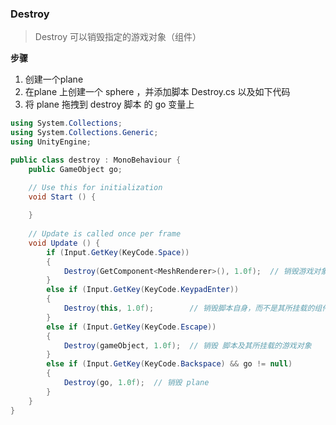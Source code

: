 ### Destroy
> Destroy 可以销毁指定的游戏对象（组件）


**步骤**
1. 创建一个plane
2. 在plane 上创建一个 sphere ，并添加脚本 Destroy.cs 以及如下代码
3. 将 plane 拖拽到 destroy 脚本 的 go 变量上

```C#
using System.Collections;
using System.Collections.Generic;
using UnityEngine;

public class destroy : MonoBehaviour {
    public GameObject go;

	// Use this for initialization
	void Start () {
        
	}
	
	// Update is called once per frame
	void Update () {
        if (Input.GetKey(KeyCode.Space))
        {
            Destroy(GetComponent<MeshRenderer>(), 1.0f);  // 销毁游戏对象的 MeshRenderer 
        }  
        else if (Input.GetKey(KeyCode.KeypadEnter))
        {
            Destroy(this, 1.0f);        // 销毁脚本自身，而不是其所挂载的组件
        }
        else if (Input.GetKey(KeyCode.Escape))
        {
            Destroy(gameObject, 1.0f);  // 销毁 脚本及其所挂载的游戏对象
        }
        else if (Input.GetKey(KeyCode.Backspace) && go != null)
        {
            Destroy(go, 1.0f);  // 销毁 plane
        }
	}
}
```



